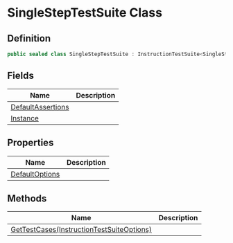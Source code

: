 # SingleStepTestSuite Class
## Definition

```c#
public sealed class SingleStepTestSuite : InstructionTestSuite<SingleStepTestCase>
```

## Fields

| Name | Description |
| ---- | ----------- |
| [DefaultAssertions](MrKWatkins.EmulatorTestSuites.Z80.Instruction.SingleStep.SingleStepTestSuite.DefaultAssertions.md) |  |
| [Instance](MrKWatkins.EmulatorTestSuites.Z80.Instruction.SingleStep.SingleStepTestSuite.Instance.md) |  |

## Properties

| Name | Description |
| ---- | ----------- |
| [DefaultOptions](MrKWatkins.EmulatorTestSuites.Z80.Instruction.SingleStep.SingleStepTestSuite.DefaultOptions.md) |  |

## Methods

| Name | Description |
| ---- | ----------- |
| [GetTestCases(InstructionTestSuiteOptions)](MrKWatkins.EmulatorTestSuites.Z80.Instruction.SingleStep.SingleStepTestSuite.GetTestCases.md) |  |

